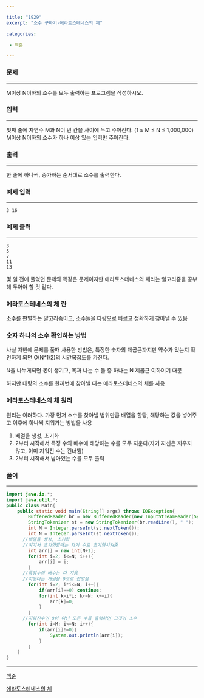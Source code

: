 ```yaml
---

title: "1929"
excerpt: "소수 구하기-에라토스테네스의 체"

categories:

 - 백준 

---
```


### 문제

---

M이상 N이하의 소수를 모두 출력하는 프로그램을 작성하시오.





### 입력

---

첫째 줄에 자연수 M과 N이 빈 칸을 사이에 두고 주어진다. (1 ≤ M ≤ N ≤ 1,000,000) M이상 N이하의 소수가 하나 이상 있는 입력만 주어진다.



### 출력

---

한 줄에 하나씩, 증가하는 순서대로 소수를 출력한다.



### 예제 입력

---

```
3 16
```



### 예제 출력

---

```
3
5
7
11
13
```



몇 일 전에 풀었던 문제와 똑같은 문제이지만 에라토스테네스의 체라는 알고리즘을 공부해 두어야 할 것 같다.



### 에라토스테네스의 체 란

소수를 판별하는 알고리즘이고, 소수들을 다량으로 빠르고 정확하게 찾아낼 수 있음



### 숫자 하나의 소수 확인하는 방법

사실 저번에 문제를 풀때 사용한 방법은, 특정한 숫자의 제곱근까지만 약수가 있는지 확인하게 되면 O(N^1/2)의 시간복잡도를 가진다. 

N을 나누게되면 몫이 생기고, 목과 나눈 수 둘 중 하나는 N 제곱근 이하이기 때문

하지만 대량의 소수를 한꺼번에 찾아낼 때는 에라토스테네스의 체를 사용



### 에라토스테네스의 체 원리

원리는 이러하다. 가장 먼저 소수를 찾아낼 범위만큼 배열을 할당, 해당하는 값을 넣어주고 이후에 하나씩 지워가는 방법을 사용

1. 배열을 생성, 초기화
2. 2부터 시작해서 특정 수의 배수에 해당하는 수를 모두 지운다(자기 자신은 지우지 않고, 이미 지워진 수는 건너뜀)
3. 2부터 시작해서 남아있는 수를 모두 출력





### 풀이

---

```java
import java.io.*;
import java.util.*;
public class Main{
    public static void main(String[] args) throws IOException{
        BufferedReader br = new BufferedReader(new InputStreamReader(System.in));
        StringTokenizer st = new StringTokenizer(br.readLine(), " ");
        int M = Integer.parseInt(st.nextToken());
        int N = Integer.parseInt(st.nextToken());
      //배열을 생성, 초기화
      //여기서 초기화할때는 자기 수로 초기화시켜줌
        int arr[] = new int[N+1];
        for(int i=2; i<=N; i++){
            arr[i] = i;
        }
      //특정수의 배수는 다 지움
      //지운다는 개념을 0으로 잡았음 
        for(int i=2; i*i<=N; i++){
            if(arr[i]==0) continue;
            for(int k=i*i; k<=N; k+=i){
                arr[k]=0;
            }
        }
      //지워진수인 0이 아닌 모든 수를 출력하면 그것이 소수
        for(int i=M; i<=N; i++){
            if(arr[i]!=0){
                System.out.println(arr[i]);
            }
        }
    }
}
```









---

[백준](https://www.acmicpc.net/problem/1929)

[에라토스테네스의 체](https://velog.io/@max9106/Algorithm-에라토스테네스의-체)

